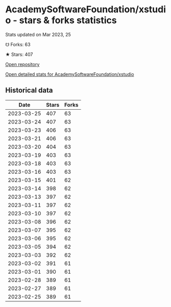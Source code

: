 # AcademySoftwareFoundation/xstudio - stars & forks statistics

Stats updated on Mar 2023, 25

☋ Forks: 63

★ Stars: 407

[Open repository](https://github.com/AcademySoftwareFoundation/xstudio)

[Open detailed stats for AcademySoftwareFoundation/xstudio](https://reviewgithub.com/rep/AcademySoftwareFoundation/xstudio)

## Historical data
| Date | Stars | Forks |
|------|-------|-------|
| 2023-03-25 | 407 | 63 | 
| 2023-03-24 | 407 | 63 | 
| 2023-03-23 | 406 | 63 | 
| 2023-03-21 | 406 | 63 | 
| 2023-03-20 | 404 | 63 | 
| 2023-03-19 | 403 | 63 | 
| 2023-03-18 | 403 | 63 | 
| 2023-03-16 | 403 | 63 | 
| 2023-03-15 | 401 | 62 | 
| 2023-03-14 | 398 | 62 | 
| 2023-03-13 | 397 | 62 | 
| 2023-03-11 | 397 | 62 | 
| 2023-03-10 | 397 | 62 | 
| 2023-03-08 | 396 | 62 | 
| 2023-03-07 | 395 | 62 | 
| 2023-03-06 | 395 | 62 | 
| 2023-03-05 | 394 | 62 | 
| 2023-03-03 | 392 | 62 | 
| 2023-03-02 | 391 | 61 | 
| 2023-03-01 | 390 | 61 | 
| 2023-02-28 | 389 | 61 | 
| 2023-02-27 | 389 | 61 | 
| 2023-02-25 | 389 | 61 | 

